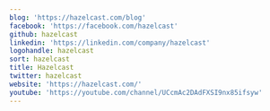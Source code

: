 ```yaml
---
blog: 'https://hazelcast.com/blog'
facebook: 'https://facebook.com/hazelcast'
github: hazelcast
linkedin: 'https://linkedin.com/company/hazelcast'
logohandle: hazelcast
sort: hazelcast
title: Hazelcast
twitter: hazelcast
website: 'https://hazelcast.com/'
youtube: 'https://youtube.com/channel/UCcmAc2DAdFXSI9nx85ifsyw'
---
```

